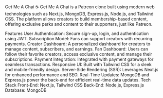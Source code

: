 Get Me A Chai ☕️
Get Me A Chai is a Patreon clone built using modern web technologies such as Next.js, MongoDB, Express.js, Node.js, and Tailwind CSS. The platform allows creators to build membership-based content, offering exclusive perks and content to their supporters, just like Patreon.

Features
User Authentication: Secure sign-up, login, and authentication using JWT.
Subscription Model: Fans can support creators with recurring payments.
Creator Dashboard: A personalized dashboard for creators to manage content, subscribers, and earnings.
Fan Dashboard: Users can follow their favorite creators, access exclusive content, and manage their subscriptions.
Payment Integration: Integrated with payment gateways for seamless transactions.
Responsive UI: Built with Tailwind CSS for a sleek and mobile-friendly design.
Server-Side Rendering (SSR): Leverages Next.js for enhanced performance and SEO.
Real-Time Updates: MongoDB and Express.js power the back-end for efficient real-time data updates.
Tech Stack
Front-End: Next.js, Tailwind CSS
Back-End: Node.js, Express.js
Database: MongoDB
